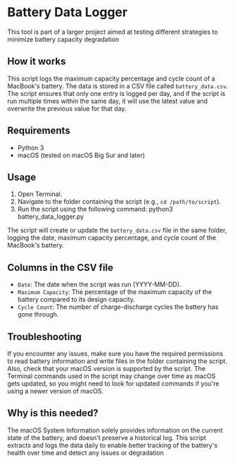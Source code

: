 # Battery Data Logger

This tool is part of a larger project aimed at testing different strategies to minimize battery capacity degradation

## How it works

This script logs the maximum capacity percentage and cycle count of a MacBook's battery. The data is stored in a CSV file called `battery_data.csv`. The script ensures that only one entry is logged per day, and if the script is run multiple times within the same day, it will use the latest value and overwrite the previous value for that day.

## Requirements

- Python 3
- macOS (tested on macOS Big Sur and later)

## Usage

1. Open Terminal.
2. Navigate to the folder containing the script (e.g., `cd /path/to/script`).
3. Run the script using the following command: python3 battery_data_logger.py

The script will create or update the `battery_data.csv` file in the same folder, logging the date, maximum capacity percentage, and cycle count of the MacBook's battery.

## Columns in the CSV file

- `Date`: The date when the script was run (YYYY-MM-DD).
- `Maximum Capacity`: The percentage of the maximum capacity of the battery compared to its design capacity.
- `Cycle Count`: The number of charge-discharge cycles the battery has gone through.

## Troubleshooting

If you encounter any issues, make sure you have the required permissions to read battery information and write files in the folder containing the script. Also, check that your macOS version is supported by the script. The Terminal commands used in the script may change over time as macOS gets updated, so you might need to look for updated commands if you're using a newer version of macOS.

## Why is this needed?
The macOS System Information solely provides information on the current state of the battery, and doesn't preserve a historical log. This script extracts and logs the data daily to enable better tracking of the battery's health over time and detect any issues or degradation







